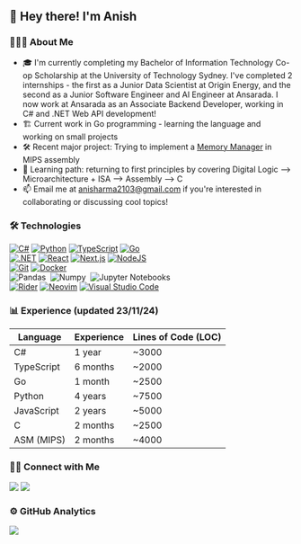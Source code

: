 ## 👋 Hey there! I'm Anish

### 👨🏻‍💻 About Me
- 🎓 I'm currently completing my Bachelor of Information Technology Co-op Scholarship at the University of Technology Sydney. I've completed 2 internships - the first as a Junior Data Scientist at Origin Energy, and the second as a Junior Software Engineer and AI Engineer at Ansarada. I now work at Ansarada as an Associate Backend Developer, working in C# and .NET Web API development!
- 🏗️ Current work in Go programming - learning the language and working on small projects
- 🛠️ Recent major project: Trying to implement a [Memory Manager](https://github.com/anishsharma21/Assembly-Projects/blob/main/MIPS_asm%20(main)/malloc_free.s) in MIPS assembly
- 🌱 Learning path: returning to first principles by covering Digital Logic --> Microarchitecture + ISA --> Assembly --> C
- 📫 Email me at anisharma2103@gmail.com if you're interested in collaborating or discussing cool topics!

### 🛠 Technologies

[![C#](https://custom-icon-badges.demolab.com/badge/C%23-%23239120.svg?logo=cshrp&logoColor=white)](#)
[![Python](https://img.shields.io/badge/Python-3776AB?logo=python&logoColor=fff)](#)
[![TypeScript](https://img.shields.io/badge/TypeScript-3178C6?logo=typescript&logoColor=fff)](#)
[![Go](https://img.shields.io/badge/Go-%2300ADD8.svg?&logo=go&logoColor=white)](#)\
[![.NET](https://img.shields.io/badge/.NET-512BD4?logo=dotnet&logoColor=fff)](#)
[![React](https://img.shields.io/badge/React-%2320232a.svg?logo=react&logoColor=%2361DAFB)](#)
[![Next.js](https://img.shields.io/badge/Next.js-black?logo=next.js&logoColor=white)](#)
[![NodeJS](https://img.shields.io/badge/Node.js-6DA55F?logo=node.js&logoColor=white)](#)\
[![Git](https://img.shields.io/badge/Git-F05032?logo=git&logoColor=fff)](#)
[![Docker](https://img.shields.io/badge/Docker-2496ED?logo=docker&logoColor=fff)](#)\
![Pandas](https://img.shields.io/badge/-Pandas-333333?style=flat&logo=pandas)&nbsp;
![Numpy](https://img.shields.io/badge/-Numpy-333333?style=flat&logo=numpy)&nbsp;
![Jupyter Notebooks](https://img.shields.io/badge/-Jupyter_Notebooks-333333?style=flat&logo=jupyter)&nbsp;\
[![Rider](https://img.shields.io/badge/Rider-000?logo=rider&logoColor=fff)](#)
[![Neovim](https://img.shields.io/badge/Neovim-57A143?logo=neovim&logoColor=fff)](#)
[![Visual Studio Code](https://custom-icon-badges.demolab.com/badge/Visual%20Studio%20Code-0078d7.svg?logo=vsc&logoColor=white)](#)

<!-- https://github.com/inttter/md-badges -->

### 📊 Experience (updated 23/11/24)

| Language    | Experience | Lines of Code (LOC) |
|-------------|------------|---------------------|
| C#          | 1 year     | ~3000               |
| TypeScript  | 6 months   | ~2000               |
| Go          | 1 month    | ~2500               |
| Python      | 4 years    | ~7500               |
| JavaScript  | 2 years    | ~5000               |
| C           | 2 months   | ~2500               |
| ASM (MIPS)  | 2 months   | ~4000               |

### 🤝🏻 Connect with Me

<a href="https://www.linkedin.com/in/anish-sharma-933266221/"><img src="https://img.shields.io/badge/Anish%20Sharma-0077B5?style=flat-square&logo=Linkedin&logoColor=white"/></a>
<a href="mailto:anisharma2103@gmail.com"><img src="https://img.shields.io/badge/-anisharma2103@gmail.com-D14836?style=flat-square&logo=Gmail&logoColor=white"/></a>

### ⚙️ GitHub Analytics
![](http://github-profile-summary-cards.vercel.app/api/cards/profile-details?username=anishsharma21&theme=tokyonight)
